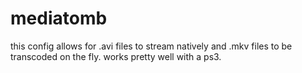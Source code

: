 mediatomb
===

this config allows for .avi files to stream natively and .mkv files to be transcoded on the fly.  works pretty well with a ps3.
